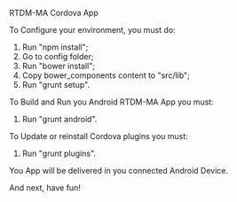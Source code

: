 RTDM-MA Cordova App

To Configure your environment, you must do:
1. Run "npm install";
2. Go to config folder; 
3. Run "bower install";
4. Copy bower_components content to "src/lib";
5. Run "grunt setup".

To Build and Run you Android RTDM-MA App you must:
1. Run "grunt android".

To Update or reinstall Cordova plugins you must:
1. Run "grunt plugins".

You App will be delivered in you connected Android Device.

And next, have fun!
